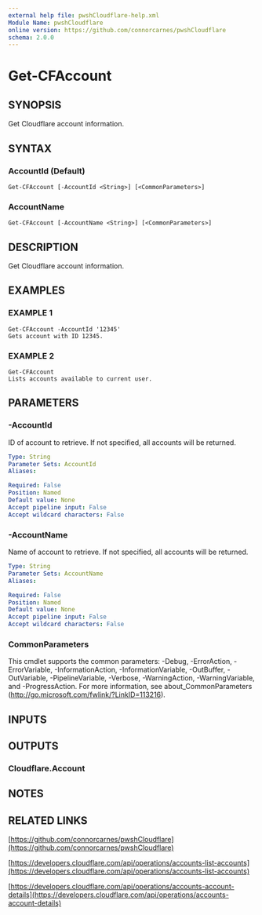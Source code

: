 ```yaml
---
external help file: pwshCloudflare-help.xml
Module Name: pwshCloudflare
online version: https://github.com/connorcarnes/pwshCloudflare
schema: 2.0.0
---
```


# Get-CFAccount

## SYNOPSIS
Get Cloudflare account information.

## SYNTAX

### AccountId (Default)
```
Get-CFAccount [-AccountId <String>] [<CommonParameters>]
```

### AccountName
```
Get-CFAccount [-AccountName <String>] [<CommonParameters>]
```

## DESCRIPTION
Get Cloudflare account information.

## EXAMPLES

### EXAMPLE 1
```
Get-CFAccount -AccountId '12345'
Gets account with ID 12345.
```

### EXAMPLE 2
```
Get-CFAccount
Lists accounts available to current user.
```

## PARAMETERS

### -AccountId
ID of account to retrieve.
If not specified, all accounts will be returned.

```yaml
Type: String
Parameter Sets: AccountId
Aliases:

Required: False
Position: Named
Default value: None
Accept pipeline input: False
Accept wildcard characters: False
```

### -AccountName
Name of account to retrieve.
If not specified, all accounts will be returned.

```yaml
Type: String
Parameter Sets: AccountName
Aliases:

Required: False
Position: Named
Default value: None
Accept pipeline input: False
Accept wildcard characters: False
```

### CommonParameters
This cmdlet supports the common parameters: -Debug, -ErrorAction, -ErrorVariable, -InformationAction, -InformationVariable, -OutBuffer, -OutVariable, -PipelineVariable, -Verbose, -WarningAction, -WarningVariable, and -ProgressAction. 
For more information, see about_CommonParameters (http://go.microsoft.com/fwlink/?LinkID=113216).

## INPUTS

## OUTPUTS

### Cloudflare.Account
## NOTES

## RELATED LINKS

[https://github.com/connorcarnes/pwshCloudflare](https://github.com/connorcarnes/pwshCloudflare)

[https://developers.cloudflare.com/api/operations/accounts-list-accounts](https://developers.cloudflare.com/api/operations/accounts-list-accounts)

[https://developers.cloudflare.com/api/operations/accounts-account-details](https://developers.cloudflare.com/api/operations/accounts-account-details)
